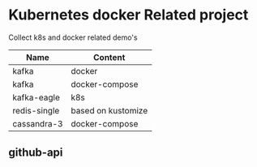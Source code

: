 # Kubernetes docker Related project
Collect k8s and docker related demo's

| Name | Content |
| --- | --- |
| kafka | docker |
| kafka | docker-compose |
| kafka-eagle | k8s |
| redis-single | based on kustomize |
| cassandra-3 | docker-compose |


## github-api



